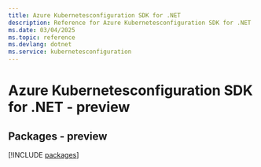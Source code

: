 ```yaml
---
title: Azure Kubernetesconfiguration SDK for .NET
description: Reference for Azure Kubernetesconfiguration SDK for .NET
ms.date: 03/04/2025
ms.topic: reference
ms.devlang: dotnet
ms.service: kubernetesconfiguration
---
```

# Azure Kubernetesconfiguration SDK for .NET - preview
## Packages - preview
[!INCLUDE [packages](kubernetesconfiguration-index.md)]